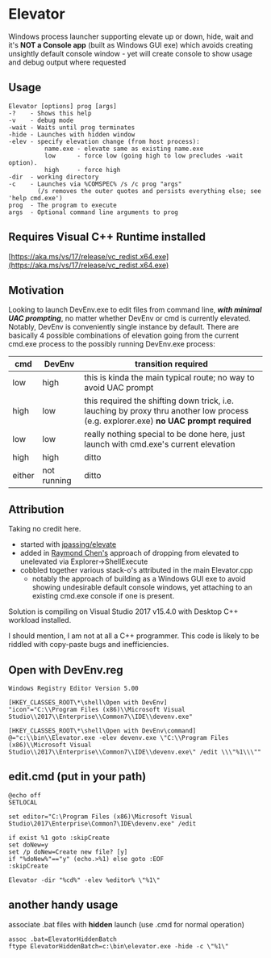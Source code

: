 # Elevator
Windows process launcher supporting elevate up or down, hide, wait and it's **NOT a Console app** (built as Windows GUI exe) which  avoids creating unsightly default console window - yet will create console to show usage and debug output where requested

## Usage
```
Elevator [options] prog [args]
-?    - Shows this help
-v    - debug mode
-wait - Waits until prog terminates
-hide - Launches with hidden window
-elev - specify elevation change (from host process):
          name.exe - elevate same as existing name.exe
          low      - force low (going high to low precludes -wait option).
          high     - force high
-dir  - working directory
-c    - Launches via %COMSPEC% /s /c prog "args"
        (/s removes the outer quotes and persists everything else; see 'help cmd.exe')
prog  - The program to execute
args  - Optional command line arguments to prog
```

## Requires Visual C++ Runtime installed
[https://aka.ms/vs/17/release/vc_redist.x64.exe](https://aka.ms/vs/17/release/vc_redist.x64.exe)

## Motivation
Looking to launch DevEnv.exe to edit files from command line, ***with minimal UAC prompting***, no matter whether DevEnv or cmd is currently elevated.  Notably, DevEnv is conveniently single instance by default. There are basically 4 possible combinations of elevation going from the current cmd.exe process to the possibly running DevEnv.exe process:

cmd | DevEnv | transition required
--- | --- | ---
low | high | this is kinda the main typical route; no way to avoid UAC prompt
high | low | this required the shifting down trick, i.e. lauching by proxy thru another low process (e.g. explorer.exe) **no UAC prompt required**
low | low | really nothing special to be done here, just launch with cmd.exe's current elevation
high | high | ditto
either | not running | ditto

## Attribution
Taking no credit here.
* started with [jpassing/elevate](https://github.com/jpassing/elevate)
* added in [Raymond Chen's](https://blogs.msdn.microsoft.com/oldnewthing/20131118-00/?p=2643) approach of dropping from elevated to unelevated via Explorer->ShellExecute
* cobbled together various stack-o's attributed in the main Elevator.cpp
  * notably the approach of building as a Windows GUI exe to avoid showing undesirable default console windows, yet attaching to an existing cmd.exe console if one is present.

Solution is compiling on Visual Studio 2017 v15.4.0 with Desktop C++ workload installed.

I should mention, I am not at all a C++ programmer.  This code is likely to be riddled with copy-paste bugs and inefficiencies.

## Open with DevEnv.reg
```
Windows Registry Editor Version 5.00

[HKEY_CLASSES_ROOT\*\shell\Open with DevEnv]
"icon"="C:\\Program Files (x86)\\Microsoft Visual Studio\\2017\\Enterprise\\Common7\\IDE\\devenv.exe"

[HKEY_CLASSES_ROOT\*\shell\Open with DevEnv\command]
@="c:\\bin\\Elevator.exe -elev devenv.exe \"C:\\Program Files (x86)\\Microsoft Visual Studio\\2017\\Enterprise\\Common7\\IDE\\devenv.exe\" /edit \\\"%1\\\""
```

## edit.cmd (put in your path)
```
@echo off
SETLOCAL

set editor="C:\Program Files (x86)\Microsoft Visual Studio\2017\Enterprise\Common7\IDE\devenv.exe" /edit

if exist %1 goto :skipCreate
set doNew=y
set /p doNew=Create new file? [y] 
if "%doNew%"=="y" (echo.>%1) else goto :EOF
:skipCreate

Elevator -dir "%cd%" -elev %editor% \"%1\"
```

## another handy usage
associate .bat files with **hidden** launch
(use .cmd for normal operation)
```
assoc .bat=ElevatorHiddenBatch
ftype ElevatorHiddenBatch=c:\bin\elevator.exe -hide -c \"%1\"
```
